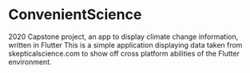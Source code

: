 # ConvenientScience
2020 Capstone project, an app to display climate change information, written in Flutter
This is a simple application displaying data taken from skepticalscience.com to show off cross platform abilities of the Flutter environment.
